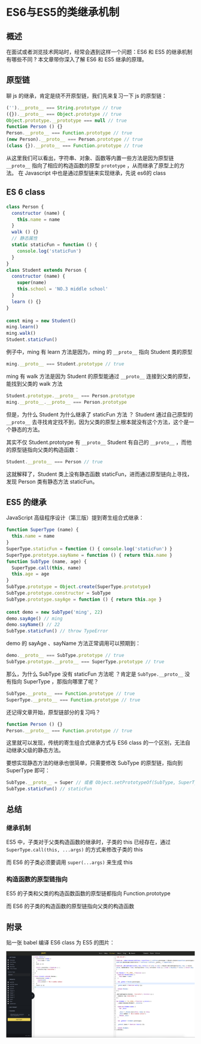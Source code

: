 # ES6与ES5的类继承机制

## 概述

在面试或者浏览技术网站时，经常会遇到这样一个问题：ES6 和 ES5 的继承机制有哪些不同 ? 本文章带你深入了解 ES6 和 ES5 继承的原理。

## 原型链

聊 js 的继承，肯定是绕不开原型链，我们先来复习一下 js 的原型链：

```js
('').__proto__ === String.prototype // true
({}).__proto__ === Object.prototype // true
Object.prototype.__prototype === null // true
function Person () {}
Person.__proto__ === Function.prototype // true
(new Person).__proto__ === Person.prototype // true
(class {}).__proto__ === Function.prototype // true
```

从这里我们可以看出，字符串、对象、函数等内置一些方法是因为原型链 `__proto__` 指向了相应的构造函数的原型 `prototype` ，从而继承了原型上的方法。 在 Javascript 中也是通过原型链来实现继承，先说 es6的 class

## ES 6 class

```js
class Person {
  constructor (name) {
    this.name = name
  }
  walk () {}
  // 静态属性
  static staticFun = function () {
  	console.log('staticFun')
  }
}
class Student extends Person {
  constructor (name) {
    super(name)
    this.school = 'NO.3 middle school'
  }
  learn () {}
}

const ming = new Student()
ming.learn()
ming.walk()
Student.staticFun()
```

例子中，ming 有 learn 方法是因为，ming 的 `__proto__` 指向 Student 类的原型

```js
ming.__proto__ === Student.prototype // true
```

ming 有 walk 方法是因为 Student 的原型能通过 `__proto__` 连接到父类的原型，能找到父类的 walk 方法

```js
Student.prototype.__proto__ === Person.prototype
ming.__proto__.__proto__ === Person.prototype
```

但是，为什么 Student 为什么继承了 staticFun 方法 ？ Student 通过自己原型的 `__proto__` 去寻找肯定找不到，因为父类的原型上根本就没有这个方法，这个是一个静态的方法。

其实不仅 Student.prototype 有 `__proto__` Student 有自己的 `__proto__` ，而他的原型链指向父类的构造函数：

```js
Student.__proto__ === Person // true
```

这就解释了，Student 类上没有静态函数 staticFun，进而通过原型链向上寻找，发现 Person 类有静态方法 staticFun。

## ES5 的继承

JavaScript 高级程序设计（第三版）提到寄生组合式继承：

```js
function SuperType (name) {
  this.name = name
}
SuperType.staticFun = function () { console.log('staticFun') }
SuperType.prototype.sayName = function () { return this.name }
function SubType (name, age) {
  SuperType.call(this, name)
  this.age = age
}
SubType.prototype = Object.create(SuperType.prototype)
SubType.prototype.constructor = SubType
SubType.prototype.sayAge = function () { return this.age }

const demo = new SubType('ming', 22)
demo.sayAge() // ming
demo.sayName() // 22
SubType.staticFun() // throw TypeError
```

demo 的 sayAge 、sayName 方法正常调用可以预期到：

```js
demo.__proto__ === SubType.prototype // true
SubType.prototype.__proto__ === SuperType.prototype // true
```

那么，为什么 SubType 没有 staticFun 方法呢 ？肯定是 `SubType.__proto__` 没有指向 SuperType ，那指向哪里了呢？

```js
SubType.__proto__ === Function.prototype // true
SuperType.__proto__ === Function.prototype // true
```

还记得文章开始，原型链部分的复习吗？

```js
function Person () {}
Person.__proto__ === Function.prototype // true
```

这里就可以发现，传统的寄生组合式继承方式与 ES6 class 的一个区别，无法自动继承父级的静态方法。

要想实现静态方法的继承也很简单，只需要修改 SubType 的原型链，指向到 SuperType 即可：

```js
SubType.__proto__ = Super // 或者 Object.setPrototypeOf(SubType, SuperType)
SubType.staticFun() // staticFun
```

## 总结

### 继承机制

ES5 中，子类对于父类构造函数的继承时，子类的 this 已经存在，通过 `SuperType.call(this, ...args)` 的方式来修改子类的 this

而 ES6 的子类必须要调用 `super(...args)` 来生成 this

### 构造函数的原型链指向

ES5 的子类和父类的构造函数函数的原型链都指向 Function.prototype

而 ES6 的子类的构造函数的原型链指向父类的构造函数

## 附录

贴一张 babel 编译 ES6 class 为 ES5 的图片：

![image-20200616220455247](assets/image-20200616220455247.png)


